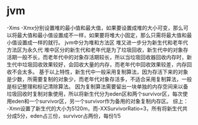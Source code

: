 # jvm
-Xms -Xmx分别设置堆的最小值和最大值，如果要设置成堆的大小可变，那么可以将最大值和最小值设置成不一样，如果要将堆大小固定，那么只需将最大值和最小值设置成一样的就行。
jvm中分为堆和方法区
堆又进一步分为新生代和老年代
方法区为永久代
堆中区分的新生代和老年代是为了垃圾回收，新生代中的对象存活期一般不长，而老年代中的对象存活期较长，所以当垃圾回收器回收内存时，新生代中垃圾回收效果较好，会回收大量的内存，而老年代中回收效果较差，内存回收不会太多。
基于以上特性，新生代中一般采用复制算法，因为存活下来的对象是少数，所需要复制的对象少，而老年代对象存活多，不适合采用复制算法，一般是标记整理和标记清除算法。
因为复制算法需要留出一块单独的内存空间来以备垃圾回收时复制对象使用，所以将新生代分为eden区和两个survivor区，每次使用eden和一个survivor区，另一个survivor作为备用的对象复制内存区。
综上：
-Xmn设置了新生代的大小为5120m，而-XXSurvivorRatio=3，所有将新生代共分成5分，eden占三份，survivor占两份，每份1/5
